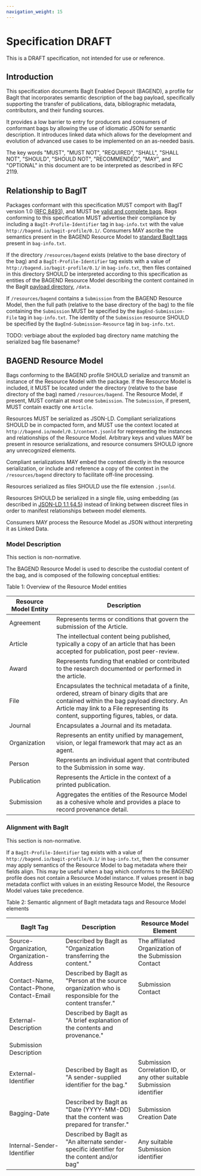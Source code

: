 ```yaml
---
navigation_weight: 15
---
```

# Specification DRAFT

This is a DRAFT specification, not intended for use or reference.

## Introduction

This specification documents BagIt Enabled Deposit (BAGEND), a profile for BagIt that incorporates semantic description of the bag payload, specifically supporting the transfer of publications, data, bibliographic metadata, contributors, and their funding sources.

It provides a low barrier to entry for producers and consumers of conformant bags by allowing the use of idiomatic JSON for semantic description. It introduces linked data which allows for the development and evolution of advanced use cases to be implemented on an as-needed basis.

The key words &quot;MUST&quot;, &quot;MUST NOT&quot;, &quot;REQUIRED&quot;, &quot;SHALL&quot;, &quot;SHALL NOT&quot;, &quot;SHOULD&quot;, &quot;SHOULD NOT&quot;, &quot;RECOMMENDED&quot;, &quot;MAY&quot;, and &quot;OPTIONAL&quot; in this document are to be interpreted as described in RFC 2119.

## Relationship to BagIT

Packages conformant with this specification MUST comport with BagIT version 1.0 ([RFC 8493](https://tools.ietf.org/html/rfc8493)), and MUST be [valid and complete bags](https://tools.ietf.org/html/rfc8493#section-3). Bags conforming to this specification MUST advertise their compliance by including a `BagIt-Profile-Identifier` tag in `bag-info.txt` with the value `http://bagend.io/bagit-profile/0.1/`. Consumers MAY ascribe the semantics present in the BAGEND Resource Model to [standard BagIt tags](https://tools.ietf.org/html/rfc8493#section-2.2.2) present in `bag-info.txt`.

If the directory `/resources/bagend` exists (relative to the base directory of the bag) and a `BagIt-Profile-Identifier` tag exists with a value of `http://bagend.io/bagit-profile/0.1/` in `bag-info.txt`, then files contained in this directory SHOULD be interpreted according to this specification as entities of the BAGEND Resource Model describing the content contained in the BagIt [payload directory](https://tools.ietf.org/html/rfc8493#section-2.1.2), `/data`.

If `/resources/bagend` contains a `Submission` from the BAGEND Resource Model, then the full path (relative to the base directory of the bag) to the file containing the `Submission` MUST be specified by the `BagEnd-Submission-File` tag in `bag-info.txt`. The identity of the `Submission` resource SHOULD be specified by the `BagEnd-Submission-Resource` tag in `bag-info.txt`.

TODO: verbiage about the exploded bag directory name matching the serialized bag file basename?

## BAGEND Resource Model

Bags conforming to the BAGEND profile SHOULD serialize and transmit an instance of the Resource Model with the package. If the Resource Model is included, it MUST be located under the directory (relative to the base directory of the bag) named `/resources/bagend`. The Resource Model, if present, MUST contain at most one `Submission`. The `Submission`, if present, MUST contain exactly one `Article`.

Resources MUST be serialized as JSON-LD. Compliant serializations SHOULD be in compacted form, and MUST use the context located at `http://bagend.io/model/0.1/context.jsonld` for representing the instances and relationships of the Resource Model. Arbitrary keys and values MAY be present in resource serializations, and resource consumers SHOULD ignore any unrecognized elements.

Compliant serializations MAY embed the context directly in the resource serialization, or include and reference a copy of the context in the `/resources/bagend` directory to facilitate off-line processing.

Resources serialized as files SHOULD use the file extension `.jsonld`.

Resources SHOULD be serialized in a single file, using embedding (as described in [JSON-LD 1.1 §4.5](https://www.w3.org/TR/json-ld/#embedding)) instead of linking between discreet files in order to manifest relationships between model elements.

Consumers MAY process the Resource Model as JSON without interpreting it as Linked Data.

### Model Description

This section is non-normative.

The BAGEND Resource Model is used to describe the custodial content of the bag, and is composed of the following conceptual entities:

Table 1: Overview of the Resource Model entities

| Resource Model Entity | Description |
| --- | --- |
| Agreement | Represents terms or conditions that govern the submission of the Article. |
| Article | The intellectual content being published, typically a copy of an article that has been accepted for publication, post peer-review. |
| Award | Represents funding that enabled or contributed to the research documented or performed in the article. |
| File | Encapsulates the technical metadata of a finite, ordered, stream of binary digits that are contained within the bag payload directory. An Article may link to a File representing its content, supporting figures, tables, or data. |
| Journal | Encapsulates a Journal and its metadata. |
| Organization | Represents an entity unified by management, vision, or legal framework that may act as an agent. |
| Person | Represents an individual agent that contributed to the Submission in some way. |
| Publication | Represents the Article in the context of a printed publication. |
| Submission | Aggregates the entities of the Resource Model as a cohesive whole and provides a place to record provenance detail. |

### Alignment with BagIt

This section is non-normative.

If a `BagIt-Profile-Identifier` tag exists with a value of `http://bagend.io/bagit-profile/0.1/` in `bag-info.txt`, then the consumer may apply semantics of the Resource Model to bag metadata where their fields align. This may be useful when a bag which conforms to the BAGEND profile does not contain a Resource Model instance. If values present in bag metadata conflict with values in an existing Resource Model, the Resource Model values take precedence.

Table 2: Semantic alignment of BagIt metadata tags and Resource Model elements

| BagIt Tag | Description | Resource Model Element |
| --- | --- | --- |
| Source-Organization, Organization-Address | Described by BagIt as &quot;Organization transferring the content.&quot; | The affiliated Organization of the Submission Contact |
| Contact-Name, Contact-Phone, Contact-Email | Described by BagIt as &quot;Person at the source organization who is responsible for the content transfer.&quot; | Submission Contact |
| External-Description | Described by BagIt as &quot;A brief explanation of the contents and provenance.&quot;
 | Submission Description |
| External-Identifier | Described by BagIt as &quot;A sender-supplied identifier for the bag.&quot; | Submission Correlation ID, or any other suitable Submission identifier |
| Bagging-Date | Described by BagIt as &quot;Date (YYYY-MM-DD) that the content was prepared for transfer.&quot; | Submission Creation Date |
| Internal-Sender-Identifier | Described by BagIt as &quot;An alternate sender-specific identifier for the content and/or bag&quot; | Any suitable Submission identifier |
